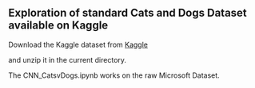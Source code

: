 ## Exploration of standard Cats and Dogs Dataset available on Kaggle

Download the Kaggle dataset from [Kaggle](https://www.kaggle.com/c/dogs-vs-cats/data)

and unzip it in the current directory.

The CNN_CatsvDogs.ipynb works on the raw Microsoft Dataset.
